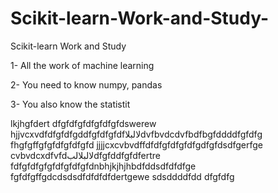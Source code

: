 # Scikit-learn-Work-and-Study-
Scikit-learn Work and Study 

1- All the work of machine learning

2- You need to know numpy, pandas

3- You also know the statistit      

lkjhgfdert
dfgfdfgfdfgfdfgfdswerew
hjjvcxvdfdfgfdfgddfgfdfgfdfلالبلاdvfbvdcdvfbdfbgfddddfgfdfg
    fhgfgffgfgfdfgfdfgfd
jjjjcxcvbvdffdfdfgfdfgfdfgdfgfdsdfgerfge
cvbvdcxdfvfdلالبلالبdfgfddfgfdfertre
fdfgfdfgfgfdfgfdfgfdnbhjkjhjhbdfddsdfdfdfge
fgfdfgffgdcdsdsdfdfdfdfdertgewe
sdsddddfdd
dfgfdfg
